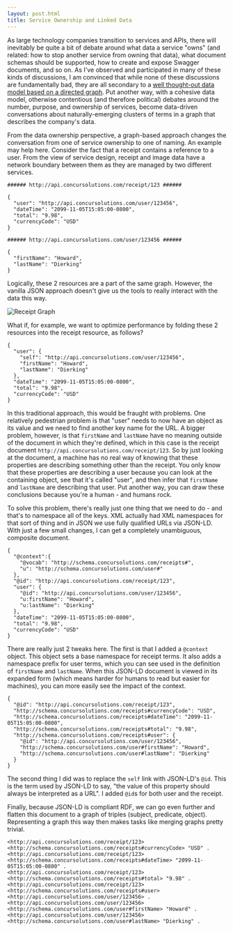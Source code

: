 ```yaml
---
layout: post.html
title: Service Ownership and Linked Data
---
```


As large technology companies transition to services and APIs, there will inevitably be quite a bit of debate around what data a service "owns" (and related: how to stop another service from owning that data), what document schemas should be supported, how to create and expose Swagger documents, and so on. As I've observed and participated in many of these kinds of discussions, I am convinced that while none of these discussions are fundamentally bad, they are all secondary to a [well thought-out data model based on a directed graph](http://blog.howarddierking.com/2016/10/15/a-linked-data-overview-for-web-api-developers/). Put another way, with a cohesive data model, otherwise contentious (and therefore political) debates around the number, purpose, and ownership of services, become data-driven conversations about naturally-emerging clusters of terms in a graph that describes the company's data.

From the data ownership perspective, a graph-based approach changes the conversation from one of service ownership to one of naming. An example may help here. Consider the fact that a receipt contains a reference to a user. From the view of service design, receipt and image data have a network boundary between them as they are managed by two different services.

```
###### http://api.concursolutions.com/receipt/123 ######

{
  "user": "http://api.concursolutions.com/user/123456",
  "dateTime": "2099-11-05T15:05:00-0800",
  "total": "9.98",
  "currencyCode": "USD"
}

###### http://api.concursolutions.com/user/123456 ######

{
  "firstName": "Howard",
  "lastName": "Dierking"
}
```

Logically, these 2 resources are a part of the same graph. However, the vanilla JSON approach doesn't give us the tools to really interact with the data this way.

![Receipt Graph](/images/linked-data-receipt-graph.png)

What if, for example, we want to optimize performance by folding these 2 resources into the receipt resource, as follows?

```
{
  "user": {
    "self": "http://api.concursolutions.com/user/123456",
    "firstName": "Howard",
    "lastName": "Dierking"
  },
  "dateTime": "2099-11-05T15:05:00-0800",
  "total": "9.98",
  "currencyCode": "USD"
}
```

In this traditional approach, this would be fraught with problems. One relatively pedestrian problem is that "user" needs to now have an object as its value and we need to find another key name for the URL. A bigger problem, however, is that `firstName` and `lastName` have no meaning outside of the document in which they're defined, which in this case is the receipt document `http://api.concursolutions.com/receipt/123`. So by just looking at the document, a machine has no real way of knowing that these properties are describing something other than the receipt. You only know that these properties are describing a user because you can look at the containing object, see that it's called "user", and then infer that `firstName` and `lastName` are describing that user. Put another way, you can draw these conclusions because you're a human - and humans rock.

To solve this problem, there's really just one thing that we need to do - and that's to namespace all of the keys. XML actually had XML namespaces for that sort of thing and in JSON we use fully qualified URLs via JSON-LD. With just a few small changes, I can get a completely unambiguous, composite document.

```
{
  "@context":{
    "@vocab": "http://schema.concursolutions.com/receipts#",
    "u": "http://schema.concursolutions.com/user#"
  },
  "@id": "http://api.concursolutions.com/receipt/123",
  "user": {
    "@id": "http://api.concursolutions.com/user/123456",
    "u:firstName": "Howard",
    "u:lastName": "Dierking"
  },
  "dateTime": "2099-11-05T15:05:00-0800",
  "total": "9.98",
  "currencyCode": "USD"
}
```

There are really just 2 tweaks here. The first is that I added a `@context` object. This object sets a base namespace for receipt terms. It also adds a namespace prefix for user terms, which you can see used in the definition of `firstName` and `lastName`. When this JSON-LD document is viewed in its expanded form (which means harder for humans to read but easier for machines), you can more easily see the impact of the context.

```
{
  "@id": "http://api.concursolutions.com/receipt/123",
  "http://schema.concursolutions.com/receipts#currencyCode": "USD",
  "http://schema.concursolutions.com/receipts#dateTime": "2099-11-05T15:05:00-0800",
  "http://schema.concursolutions.com/receipts#total": "9.98",
  "http://schema.concursolutions.com/receipts#user": {
    "@id": "http://api.concursolutions.com/user/123456",
    "http://schema.concursolutions.com/user#firstName": "Howard",
    "http://schema.concursolutions.com/user#lastName": "Dierking"
  }
}
```

The second thing I did was to replace the `self` link with JSON-LD's `@id`. This is the term used by JSON-LD to say, "the value of this property should always be interpreted as a URL". I added `@id`s for both user and the receipt.

Finally, because JSON-LD is compliant RDF, we can go even further and flatten this document to a graph of triples (subject, predicate, object). Representing a graph this way then makes tasks like merging graphs pretty trivial.

```
<http://api.concursolutions.com/receipt/123> <http://schema.concursolutions.com/receipts#currencyCode> "USD" .
<http://api.concursolutions.com/receipt/123> <http://schema.concursolutions.com/receipts#dateTime> "2099-11-05T15:05:00-0800" .
<http://api.concursolutions.com/receipt/123> <http://schema.concursolutions.com/receipts#total> "9.98" .
<http://api.concursolutions.com/receipt/123> <http://schema.concursolutions.com/receipts#user> <http://api.concursolutions.com/user/123456> .
<http://api.concursolutions.com/user/123456> <http://schema.concursolutions.com/user#firstName> "Howard" .
<http://api.concursolutions.com/user/123456> <http://schema.concursolutions.com/user#lastName> "Dierking" .
```
